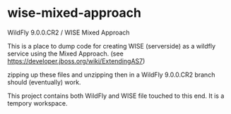 # wise-mixed-approach
WildFly 9.0.0.CR2 / WISE Mixed Approach 

This is a place to dump code for creating WISE (serverside) as a wildfly service using the
Mixed Approach.  (see https://developer.jboss.org/wiki/ExtendingAS7)

zipping up these files and unzipping then in a WildFly 9.0.0.CR2 branch should (eventually) work.

This project contains both WildFly and WISE file touched to this end.
It is a tempory workspace.
